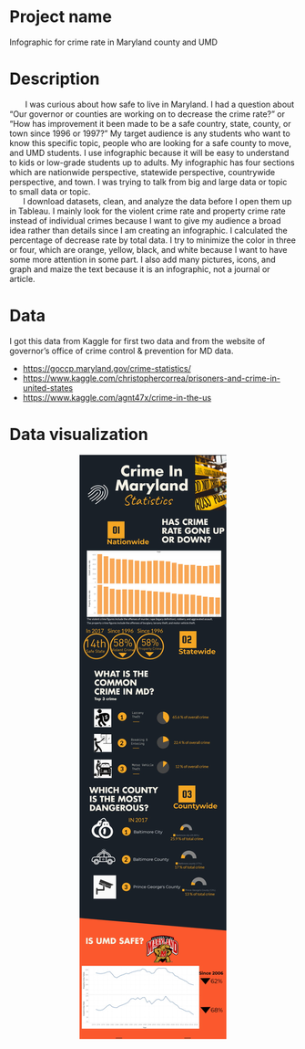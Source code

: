 # Project name
Infographic for crime rate in Maryland county and UMD

# Description
&nbsp;&nbsp;&nbsp;&nbsp;&nbsp;&nbsp;&nbsp;I was curious about how safe to live in Maryland. I had
a question about “Our governor or counties are working on to decrease
the crime rate?” or “How has improvement it been made to be a safe
country, state, county, or town since 1996 or 1997?” My target audience is
any students who want to know this specific topic, people who are looking
for a safe county to move, and UMD students. I use infographic because it
will be easy to understand to kids or low-grade students up to adults. My
infographic has four sections which are nationwide perspective, statewide
perspective, countrywide perspective, and town. I was trying to talk from
big and large data or topic to small data or topic.<br>
&nbsp;&nbsp;&nbsp;&nbsp;&nbsp;&nbsp;I download datasets, clean, and analyze the data before I open them up in
Tableau. I mainly look for the violent crime rate and property crime rate
instead of individual crimes because I want to give my audience a broad
idea rather than details since I am creating an infographic. I calculated the
percentage of decrease rate by total data. I try to minimize the color in
three or four, which are orange, yellow, black, and white because I want to
have some more attention in some part. I also add many pictures, icons,
and graph and maize the text because it is an infographic, not a journal or
article.

# Data
I got this data from Kaggle for first two data and from the website of governor’s office of
crime control & prevention for MD data.
* https://goccp.maryland.gov/crime-statistics/<br>
* https://www.kaggle.com/christophercorrea/prisoners-and-crime-in-united-states<br>
* https://www.kaggle.com/agnt47x/crime-in-the-us<br>

# Data visualization
<p align="center">
  <img src=crime_in_MD.jpg>
</p>
